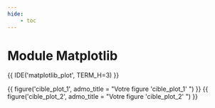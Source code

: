 ```yaml
--- 
hide:
    - toc 
---
```

# Module Matplotlib
 
 
{{ IDE('matplotlib_plot', TERM_H=3) }}


{{ figure('cible_plot_1', admo_title = "Votre figure 'cible_plot_1' ") }}
{{ figure('cible_plot_2', admo_title = "Votre figure 'cible_plot_2' ") }}


